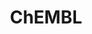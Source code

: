 ---
layout: default
bigquery: https://console.cloud.google.com/bigquery?p=patents-public-data&d=ebi_chembl&page=dataset
citation: '"The ChEMBL database in 2017." Anna Gaulton, Anne Hersey, Michał Nowotka,
  A Patrícia Bento, Jon Chambers, David Mendez, Prudence Mutowo, Francis Atkinson,
  Louisa J Bellis, Elena Cibrián-Uhalte, Mark Davies, Nathan Dedman, Anneli Karlsson,
  María Paula Magariños, John P Overington, George Papadatos, Ines Smit, Andrew R
  Leach Nucleic acids Research (2017) 45 (Database Issue), D945-D954'
contributors: European Bioinformatics Institute
cost: None
description: ChEMBL Data is a manually curated database of small molecules used in
  drug discovery, including information about existing patented drugs.
documentation: 'schema: https://www.ebi.ac.uk/chembl/db_schema


  '
last_edit: Mon, 04 Apr 2022 19:07:30 GMT
location: https://console.cloud.google.com/marketplace/product/google_patents_public_datasets/chembl
maintained_by: EMBL-EBI, an outstation of European Molecular Biology Laboratory
related_publications: '

  ChEMBL: towards direct deposition of bioassay data.


  Mendez D, Gaulton A, Bento AP, Chambers J, De Veij M, Félix E, Magariños MP, Mosquera
  JF, Mutowo P, Nowotka M, Gordillo-Marañón M, Hunter F, Junco L, Mugumbate G, Rodriguez-Lopez
  M, Atkinson F, Bosc N, Radoux CJ, Segura-Cabrera A, Hersey A, Leach AR.


  — Nucleic Acids Res. 2019; 47(D1):D930-D940. doi: 10.1093/nar/gky1075

  '
schema_fields: '[''alogp'', ''efo_term'', ''site_residues'', ''level3'', ''ref_url'',
  ''homologue'', ''standard_value'', ''activity_id'', ''db_source'', ''assay_tissue'',
  ''orig_description'', ''ref_type'', ''path'', ''last_page'', ''assay_strain'', ''molecule_type'',
  ''first_in_class'', ''pathway_key'', ''standard_relation'', ''patent_use_code'',
  ''relationship_type'', ''compd_id'', ''mesh_heading'', ''stat'', ''mol_frac_id'',
  ''class_type'', ''potential_duplicate'', ''journal'', ''curation_comment'', ''who_extra'',
  ''isoform'', ''standard_flag'', ''l8'', ''drugind_id'', ''cpd_str_alert_id'', ''cx_logd'',
  ''variant_id'', ''parent_id'', ''db_version'', ''usan_stem_definition'', ''chembl_id'',
  ''mc_target_accession'', ''tid'', ''compound_name'', ''caloha_id'', ''dosed_ingredient'',
  ''as_id'', ''version'', ''alert_name'', ''data_validity_comment'', ''src_assay_id'',
  ''target_type'', ''usan_stem_id'', ''helm_notation'', ''comments'', ''doc_type'',
  ''indication_class'', ''warning_description'', ''parent_molregno'', ''sei'', ''tid_fixed'',
  ''product_id'', ''parameter_type'', ''acd_logd'', ''usan_substem'', ''topical'',
  ''bto_id'', ''molfile'', ''patent_expire_date'', ''priority'', ''who_name'', ''relationship_desc'',
  ''action_type'', ''active_ingredient'', ''max_phase_for_ind'', ''acd_most_apka'',
  ''withdrawn_reason'', ''publication_number'', ''efo_id'', ''result_flag'', ''l5'',
  ''ddd_units'', ''active_molregno'', ''domain_type'', ''stem'', ''num_alerts'', ''rtb'',
  ''subgroup'', ''mc_target_type'', ''therapeutic_flag'', ''mw_monoisotopic'', ''assay_class_id'',
  ''pathway_id'', ''standard_inchi'', ''mutation'', ''upper_value'', ''ddd_admr'',
  ''canonical_smiles'', ''warning_id'', ''bao_endpoint'', ''res_stem_id'', ''activity_count'',
  ''assay_test_type'', ''site_name'', ''selectivity_comment'', ''cx_most_apka'', ''disease_efficacy'',
  ''cx_logp'', ''definition'', ''tax_id'', ''normal_range_max'', ''trade_name'', ''relationship'',
  ''cellosaurus_id'', ''mechanism_comment'', ''title'', ''acd_most_bpka'', ''full_molformula'',
  ''ingredient'', ''compsyn_id'', ''class_level'', ''qed_weighted'', ''co_stem_id'',
  ''ro3_pass'', ''warning_country'', ''aidx'', ''lle'', ''hrac_class_id'', ''route'',
  ''l6'', ''mol_atc_id'', ''name'', ''l7'', ''downgraded'', ''comp_go_id'', ''organism'',
  ''pubmed_id'', ''cell_description'', ''cidx'', ''mesh_id'', ''syn_type'', ''assay_param_id'',
  ''irac_class_id'', ''src_compound_id'', ''num_ro5_violations'', ''short_name'',
  ''prod_pat_id'', ''mecref_id'', ''qudt_units'', ''standard_type'', ''le'', ''cx_most_bpka'',
  ''bao_format'', ''parameter_value'', ''prediction_method'', ''sequence'', ''domain_id'',
  ''standard_inchi_key'', ''frac_code'', ''mechanism_of_action'', ''related_tid'',
  ''met_conversion'', ''text_value'', ''tissue_id'', ''direct_interaction'', ''level4_description'',
  ''protclasssyn_id'', ''uberon_id'', ''entity_type'', ''assay_desc'', ''doi'', ''abstract'',
  ''description'', ''sequence_md5sum'', ''withdrawn_year'', ''annotation'', ''mc_target_name'',
  ''ddd_comment'', ''strength'', ''species_group_flag'', ''published_units'', ''approval_date'',
  ''hbd_lipinski'', ''compound_key'', ''molecular_mechanism'', ''indref_id'', ''warnref_id'',
  ''creation_date'', ''polymer_flag'', ''assay_subcellular_fraction'', ''cell_source_tissue'',
  ''mol_irac_id'', ''level2_description'', ''updated_by'', ''cl_lincs_id'', ''alert_id'',
  ''bao_id'', ''research_stem'', ''drug_product_flag'', ''pchembl_value'', ''l1'',
  ''parent_type'', ''hba_lipinski'', ''actsm_id'', ''structure_type'', ''ap_id'',
  ''dosage_form'', ''published_type'', ''aromatic_rings'', ''log_id'', ''assay_organism'',
  ''ddd_id'', ''l3'', ''targcomp_id'', ''units'', ''component_type'', ''enzyme_name'',
  ''major_class'', ''protein_class_synonym'', ''warning_type'', ''tbl'', ''activity_comment'',
  ''hba'', ''normal_range_min'', ''value'', ''aspect'', ''issue'', ''ref_id'', ''company'',
  ''set_name'', ''src_description'', ''bei'', ''psa'', ''site_id'', ''patent_id'',
  ''prodrug'', ''component_synonym'', ''published_relation'', ''previous_company'',
  ''protein_class_desc'', ''cell_ontology_id'', ''frac_class_id'', ''doc_id'', ''start_position'',
  ''metref_id'', ''binding_site_comment'', ''target_mapping'', ''record_id'', ''heavy_atoms'',
  ''pref_name'', ''metabolite_record_id'', ''molecular_species'', ''alert_set_id'',
  ''black_box_warning'', ''applicant_full_name'', ''standard_text_value'', ''substrate_record_id'',
  ''assay_category'', ''parenteral'', ''end_position'', ''atc_code'', ''updated_on'',
  ''met_comment'', ''formulation_id'', ''standard_units'', ''confidence'', ''accession'',
  ''std_act_id'', ''hrac_code'', ''oral'', ''src_id'', ''max_phase'', ''cell_source_tax_id'',
  ''stem_class'', ''nda_type'', ''confidence_score'', ''irac_code'', ''synonyms'',
  ''level4'', ''chebi_par_id'', ''job_id'', ''availability_type'', ''source'', ''domain_name'',
  ''target_desc'', ''status'', ''src_short_name'', ''type'', ''assay_source'', ''go_id'',
  ''ass_cls_map_id'', ''country'', ''authors'', ''patent_no'', ''level1'', ''component_id'',
  ''level5'', ''idx'', ''cell_name'', ''domain_description'', ''toid'', ''full_mwt'',
  ''drug_record_id'', ''mw_freebase'', ''entity_id'', ''level2'', ''smarts'', ''natural_product'',
  ''sitecomp_id'', ''warning_year'', ''biocomp_id'', ''cell_id'', ''warning_class'',
  ''withdrawn_class'', ''ad_type'', ''submission_date'', ''first_page'', ''parent_go_id'',
  ''published_value'', ''curated_by'', ''assay_type'', ''cell_source_organism'', ''assay_cell_type'',
  ''uo_units'', ''drug_substance_flag'', ''inorganic_flag'', ''comp_class_id'', ''label'',
  ''targrel_id'', ''smid'', ''ridx'', ''oc_id'', ''relation'', ''rgid'', ''protein_class_id'',
  ''molregno'', ''usan_stem'', ''num_lipinski_ro5_violations'', ''chirality'', ''clo_id'',
  ''source_domain_id'', ''innovator_company'', ''mc_organism'', ''molsyn_id'', ''acd_logp'',
  ''volume'', ''ddd_value'', ''met_id'', ''assay_id'', ''year'', ''usan_year'', ''withdrawn_country'',
  ''withdrawn_flag'', ''predbind_id'', ''level1_description'', ''l2'', ''assay_tax_id'',
  ''enzyme_tid'', ''mec_id'', ''level3_description'', ''hbd'', ''delist_flag'', ''mol_hrac_id'',
  ''standard_upper_value'', ''last_active'', ''mc_tax_id'', ''first_approval'', ''l4'']'
shortname: chembl
tags:
- biotechnology
- health
- chemical
- bioinformatics
- medical
terms_of_use: CC BY-SA 3.0
title: ChEMBL
uuid: e232a192-965c-4ec9-904c-155b6dfe56c5
---